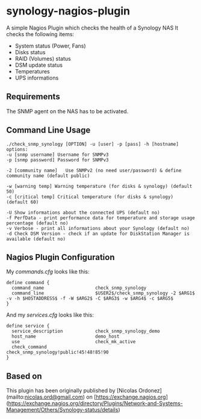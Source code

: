 # synology-nagios-plugin
A simple Nagios Plugin which checks the health of a Synology NAS
It checks the following items:
* System status (Power, Fans)
* Disks status
* RAID (Volumes) status
* DSM update status
* Temperatures
* UPS informations

## Requirements
The SNMP agent on the NAS has to be activated.

## Command Line Usage
```
./check_snmp_synology [OPTION] -u [user] -p [pass] -h [hostname]
options:
-u [snmp username] Username for SNMPv3
-p [snmp password] Password for SNMPv3

-2 [community name]   Use SNMPv2 (no need user/password) & define community name (default public)

-w [warning temp] Warning temperature (for disks & synology) (default 50)
-c [critical temp] Critical temperature (for disks & synology) (default 60)

-U Show informations about the connected UPS (default no)
-f PerfData - print performance data for temperature and storage usage percentage (default no)
-v Verbose - print all informations about your Synology (default no)
-d Check DSM Version - check if an update for DiskStation Manager is available (default no)

```

## Nagios Plugin Configuration
My *commands.cfg* looks like this:
```
define command {
  command_name                   check_snmp_synology
  command_line                   $USER2$/check_snmp_synology -2 $ARG1$ -v -h $HOSTADDRESS$ -f -W $ARG2$ -C $ARG3$ -w $ARG4$ -c $ARG5$
}
```

And my *services.cfg* looks like this:
```
define service {
  service_description            check_snmp_synology_demo
  host_name                      demo_host
  use                            check_mk_active
  check_command                  check_snmp_synology!public!45!48!85!90
}
```

## Based on
This plugin has been originally published by [Nicolas Ordonez] (mailto:nicolas.ord@gmail.com) on [https://exchange.nagios.org] (https://exchange.nagios.org/directory/Plugins/Network-and-Systems-Management/Others/Synology-status/details)
